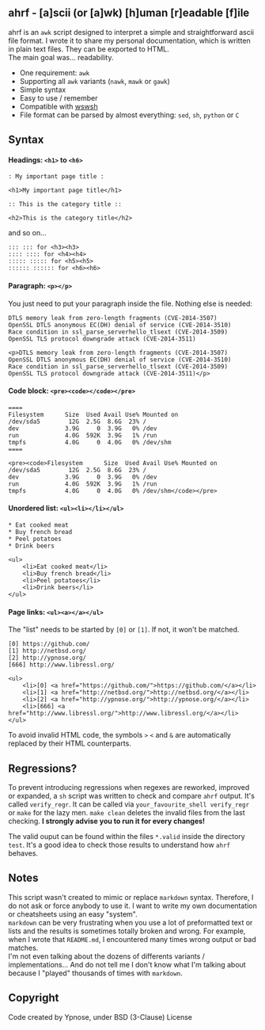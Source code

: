 ahrf - [a]scii (or [a]wk) [h]uman [r]eadable [f]ile
---------------------------------------------------

ahrf is an `awk` script designed to interpret a simple and straightforward
ascii file format. I wrote it to share my personal documentation, which is
written in plain text files. They can be exported to HTML.  
The main goal was... readability.

  * One requirement: `awk`
  * Supporting all `awk` variants (`nawk`, `mawk` or `gawk`)
  * Simple syntax
  * Easy to use / remember
  * Compatible with [wswsh](https://github.com/Ypnose/Wswsh)
  * File format can be parsed by almost everything: `sed`, `sh`, `python` or `C`

Syntax
------

#### Headings: `<h1>` to `<h6>`

```
: My important page title :
```

```
<h1>My important page title</h1>
```

```
:: This is the category title ::
```

```
<h2>This is the category title</h2>
```

and so on...

```
::: ::: for <h3><h3>
:::: :::: for <h4><h4>
::::: ::::: for <h5><h5>
:::::: :::::: for <h6><h6>
```

#### Paragraph: `<p></p>`

You just need to put your paragraph inside the file. Nothing else is needed:

```
DTLS memory leak from zero-length fragments (CVE-2014-3507)
OpenSSL DTLS anonymous EC(DH) denial of service (CVE-2014-3510)
Race condition in ssl_parse_serverhello_tlsext (CVE-2014-3509)
OpenSSL TLS protocol downgrade attack (CVE-2014-3511)
```
```
<p>DTLS memory leak from zero-length fragments (CVE-2014-3507)
OpenSSL DTLS anonymous EC(DH) denial of service (CVE-2014-3510)
Race condition in ssl_parse_serverhello_tlsext (CVE-2014-3509)
OpenSSL TLS protocol downgrade attack (CVE-2014-3511)</p>
```

#### Code block: `<pre><code></code></pre>`

```
====
Filesystem      Size  Used Avail Use% Mounted on
/dev/sda5        12G  2.5G  8.6G  23% /
dev             3.9G     0  3.9G   0% /dev
run             4.0G  592K  3.9G   1% /run
tmpfs           4.0G     0  4.0G   0% /dev/shm
====
```

```
<pre><code>Filesystem      Size  Used Avail Use% Mounted on
/dev/sda5        12G  2.5G  8.6G  23% /
dev             3.9G     0  3.9G   0% /dev
run             4.0G  592K  3.9G   1% /run
tmpfs           4.0G     0  4.0G   0% /dev/shm</code></pre>
```

#### Unordered list: `<ul><li></li></ul>`

```
* Eat cooked meat
* Buy french bread
* Peel potatoes
* Drink beers
```

```
<ul>
	<li>Eat cooked meat</li>
	<li>Buy french bread</li>
	<li>Peel potatoes</li>
	<li>Drink beers</li>
</ul>
```

#### Page links: `<ul><a></a></ul>`

The "list" needs to be started by `[0]` or `[1]`. If not, it won't be
matched.

```
[0] https://github.com/
[1] http://netbsd.org/
[2] http://ypnose.org/
[666] http://www.libressl.org/
```

```
<ul>
	<li>[0] <a href="https://github.com/">https://github.com/</a></li>
	<li>[1] <a href="http://netbsd.org/">http://netbsd.org/</a></li>
	<li>[2] <a href="http://ypnose.org/">http://ypnose.org/</a></li>
	<li>[666] <a href="http://www.libressl.org/">http://www.libressl.org/</a></li>
</ul>
```

To avoid invalid HTML code, the symbols `>` `<` and `&` are automatically
replaced by their HTML counterparts.

Regressions?
------------

To prevent introducing regressions when regexes are reworked, improved or
expanded, a `sh` script was written to check and compare `ahrf` output. It's
called `verify_regr`. It can be called via `your_favourite_shell verify_regr`
or `make` for the lazy men. `make clean` deletes the invalid files from the
last checking. __I strongly advise you to run it for every changes!__

The valid ouput can be found within the files `*.valid` inside the directory
`test`. It's a good idea to check those results to understand how `ahrf` behaves.

Notes
-----

This script wasn't created to mimic or replace `markdown` syntax. Therefore,
I do not ask or force anybody to use it. I want to write my own documentation
or cheatsheets using an easy "system".  
`markdown` can be very frustrating when you use a lot of preformatted text
or lists and the results is sometimes totally broken and wrong. For example,
when I wrote that `README.md`, I encountered many times wrong output or bad
matches.  
I'm not even talking about the dozens of differents variants /
implementations... And do not tell me I don't know what I'm talking about
because I "played" thousands of times with `markdown`.

Copyright
---------

Code created by Ypnose, under BSD (3-Clause) License
